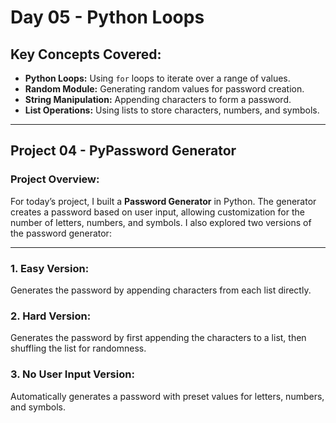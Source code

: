 # Day 05 - Python Loops

## Key Concepts Covered:
- **Python Loops:** Using `for` loops to iterate over a range of values.
- **Random Module:** Generating random values for password creation.
- **String Manipulation:** Appending characters to form a password.
- **List Operations:** Using lists to store characters, numbers, and symbols.

---

## Project 04 - PyPassword Generator

### Project Overview:
For today’s project, I built a **Password Generator** in Python. The generator creates a password based on user input, allowing customization for the number of letters, numbers, and symbols. I also explored two versions of the password generator:

---

### 1. **Easy Version:**
Generates the password by appending characters from each list directly.

### 2. **Hard Version:**
Generates the password by first appending the characters to a list, then shuffling the list for randomness.

### 3. **No User Input Version:**
Automatically generates a password with preset values for letters, numbers, and symbols.

